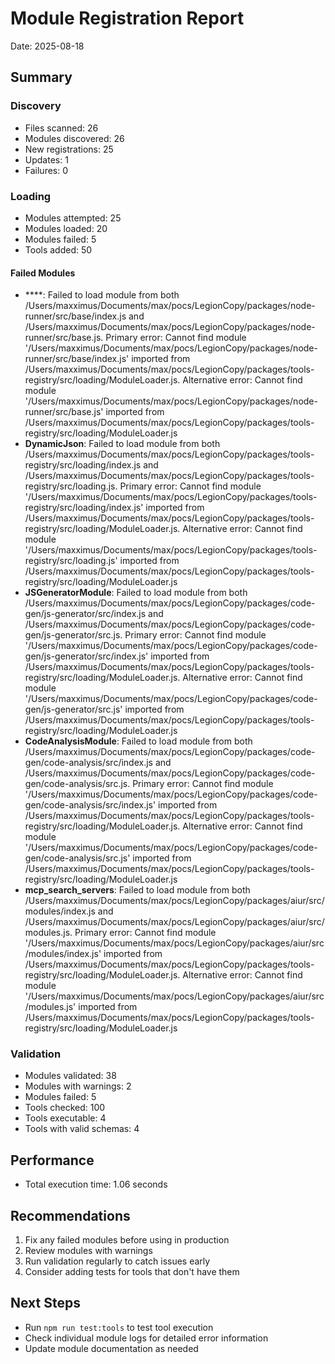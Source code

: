 # Module Registration Report

Date: 2025-08-18

## Summary

### Discovery
- Files scanned: 26
- Modules discovered: 26
- New registrations: 25
- Updates: 1
- Failures: 0

### Loading
- Modules attempted: 25
- Modules loaded: 20
- Modules failed: 5
- Tools added: 50

#### Failed Modules
- ****: Failed to load module from both /Users/maxximus/Documents/max/pocs/LegionCopy/packages/node-runner/src/base/index.js and /Users/maxximus/Documents/max/pocs/LegionCopy/packages/node-runner/src/base.js. Primary error: Cannot find module '/Users/maxximus/Documents/max/pocs/LegionCopy/packages/node-runner/src/base/index.js' imported from /Users/maxximus/Documents/max/pocs/LegionCopy/packages/tools-registry/src/loading/ModuleLoader.js. Alternative error: Cannot find module '/Users/maxximus/Documents/max/pocs/LegionCopy/packages/node-runner/src/base.js' imported from /Users/maxximus/Documents/max/pocs/LegionCopy/packages/tools-registry/src/loading/ModuleLoader.js
- **DynamicJson**: Failed to load module from both /Users/maxximus/Documents/max/pocs/LegionCopy/packages/tools-registry/src/loading/index.js and /Users/maxximus/Documents/max/pocs/LegionCopy/packages/tools-registry/src/loading.js. Primary error: Cannot find module '/Users/maxximus/Documents/max/pocs/LegionCopy/packages/tools-registry/src/loading/index.js' imported from /Users/maxximus/Documents/max/pocs/LegionCopy/packages/tools-registry/src/loading/ModuleLoader.js. Alternative error: Cannot find module '/Users/maxximus/Documents/max/pocs/LegionCopy/packages/tools-registry/src/loading.js' imported from /Users/maxximus/Documents/max/pocs/LegionCopy/packages/tools-registry/src/loading/ModuleLoader.js
- **JSGeneratorModule**: Failed to load module from both /Users/maxximus/Documents/max/pocs/LegionCopy/packages/code-gen/js-generator/src/index.js and /Users/maxximus/Documents/max/pocs/LegionCopy/packages/code-gen/js-generator/src.js. Primary error: Cannot find module '/Users/maxximus/Documents/max/pocs/LegionCopy/packages/code-gen/js-generator/src/index.js' imported from /Users/maxximus/Documents/max/pocs/LegionCopy/packages/tools-registry/src/loading/ModuleLoader.js. Alternative error: Cannot find module '/Users/maxximus/Documents/max/pocs/LegionCopy/packages/code-gen/js-generator/src.js' imported from /Users/maxximus/Documents/max/pocs/LegionCopy/packages/tools-registry/src/loading/ModuleLoader.js
- **CodeAnalysisModule**: Failed to load module from both /Users/maxximus/Documents/max/pocs/LegionCopy/packages/code-gen/code-analysis/src/index.js and /Users/maxximus/Documents/max/pocs/LegionCopy/packages/code-gen/code-analysis/src.js. Primary error: Cannot find module '/Users/maxximus/Documents/max/pocs/LegionCopy/packages/code-gen/code-analysis/src/index.js' imported from /Users/maxximus/Documents/max/pocs/LegionCopy/packages/tools-registry/src/loading/ModuleLoader.js. Alternative error: Cannot find module '/Users/maxximus/Documents/max/pocs/LegionCopy/packages/code-gen/code-analysis/src.js' imported from /Users/maxximus/Documents/max/pocs/LegionCopy/packages/tools-registry/src/loading/ModuleLoader.js
- **mcp_search_servers**: Failed to load module from both /Users/maxximus/Documents/max/pocs/LegionCopy/packages/aiur/src/modules/index.js and /Users/maxximus/Documents/max/pocs/LegionCopy/packages/aiur/src/modules.js. Primary error: Cannot find module '/Users/maxximus/Documents/max/pocs/LegionCopy/packages/aiur/src/modules/index.js' imported from /Users/maxximus/Documents/max/pocs/LegionCopy/packages/tools-registry/src/loading/ModuleLoader.js. Alternative error: Cannot find module '/Users/maxximus/Documents/max/pocs/LegionCopy/packages/aiur/src/modules.js' imported from /Users/maxximus/Documents/max/pocs/LegionCopy/packages/tools-registry/src/loading/ModuleLoader.js

### Validation
- Modules validated: 38
- Modules with warnings: 2
- Modules failed: 5
- Tools checked: 100
- Tools executable: 4
- Tools with valid schemas: 4

## Performance
- Total execution time: 1.06 seconds

## Recommendations
1. Fix any failed modules before using in production
2. Review modules with warnings
3. Run validation regularly to catch issues early
4. Consider adding tests for tools that don't have them

## Next Steps
- Run `npm run test:tools` to test tool execution
- Check individual module logs for detailed error information
- Update module documentation as needed
